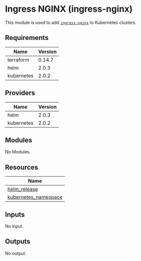 # Ingress NGINX (ingress-nginx)

This module is used to add [`ingress-nginx`](https://github.com/kubernetes/ingress-nginx) to Kubernetes clusters.

## Requirements

| Name | Version |
|------|---------|
| terraform | 0.14.7 |
| helm | 2.0.3 |
| kubernetes | 2.0.2 |

## Providers

| Name | Version |
|------|---------|
| helm | 2.0.3 |
| kubernetes | 2.0.2 |

## Modules

No Modules.

## Resources

| Name |
|------|
| [helm_release](https://registry.terraform.io/providers/hashicorp/helm/2.0.3/docs/resources/release) |
| [kubernetes_namespace](https://registry.terraform.io/providers/hashicorp/kubernetes/2.0.2/docs/resources/namespace) |

## Inputs

No input.

## Outputs

No output.
